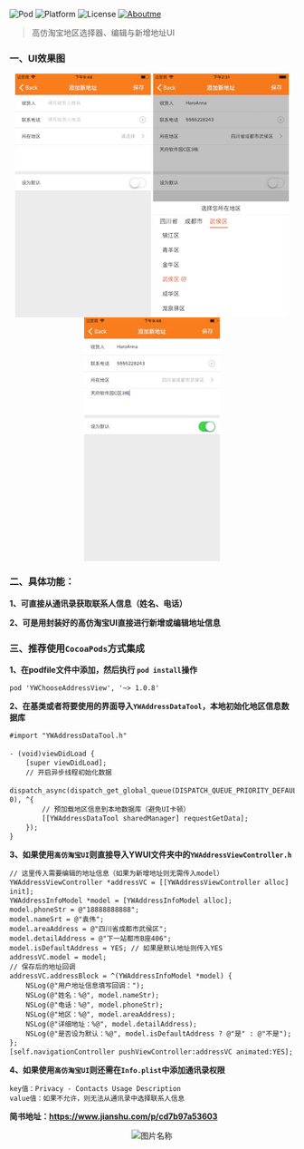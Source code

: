 <!--[![license](https://img.shields.io/github/license/mashape/apistatus.svg)](https://github.com/chenfanfang/AvoidCrash)-->

![Pod](https://img.shields.io/badge/Pod-1.0.8-orange.svg)
![Platform](https://img.shields.io/badge/Platform-iOS-ff69b4.svg)
 ![License](https://img.shields.io/github/license/alibaba/dubbo.svg)
[![Aboutme](https://img.shields.io/badge/About%20Me-阿唯不知道-blue.svg)](https://www.jianshu.com/u/0f7d26d766f4)


> 高仿淘宝地区选择器、编辑与新增地址UI

### 一、UI效果图
<div align="center">    
	<img src = "./UI效果图1.jpeg" width = "240" height = "430" alt="图片名称" align = center />
	<img src = "./UI效果图2.jpeg" width = "240" height = "430" alt="图片名称" align = center />
	<img src = "./UI效果图3.jpeg" width = "240" height = "430" alt="图片名称" align = center />
</div>

### 二、具体功能：

**1、可直接从通讯录获取联系人信息（姓名、电话）**

**2、可是用封装好的高仿淘宝UI直接进行新增或编辑地址信息**


### 三、推荐使用`CocoaPods`方式集成
**1、在podfile文件中添加，然后执行 `pod install`操作**

```
pod 'YWChooseAddressView', '~> 1.0.8'
```

**2、在基类或者将要使用的界面导入`YWAddressDataTool`，本地初始化地区信息数据库**

```
#import "YWAddressDataTool.h"

- (void)viewDidLoad {
    [super viewDidLoad];
    // 开启异步线程初始化数据
	dispatch_async(dispatch_get_global_queue(DISPATCH_QUEUE_PRIORITY_DEFAULT, 0), ^{
        // 预加载地区信息到本地数据库（避免UI卡顿）
        [[YWAddressDataTool sharedManager] requestGetData];
    });
}

```
**3、如果使用`高仿淘宝UI`则直接导入YWUI文件夹中的`YWAddressViewController.h`**

```
// 这里传入需要编辑的地址信息（如果为新增地址则无需传入model）
YWAddressViewController *addressVC = [[YWAddressViewController alloc] init];
YWAddressInfoModel *model = [YWAddressInfoModel alloc];
model.phoneStr = @"18888888888";
model.nameSrt = @"袁伟";
model.areaAddress = @"四川省成都市武侯区";
model.detailAddress = @"下一站都市B座406";
model.isDefaultAddress = YES; // 如果是默认地址则传入YES
addressVC.model = model;
// 保存后的地址回调
addressVC.addressBlock = ^(YWAddressInfoModel *model) {
    NSLog(@"用户地址信息填写回调：");
    NSLog(@"姓名：%@", model.nameStr);
    NSLog(@"电话：%@", model.phoneStr);
    NSLog(@"地区：%@", model.areaAddress);
    NSLog(@"详细地址：%@", model.detailAddress);
    NSLog(@"是否设为默认：%@", model.isDefaultAddress ? @"是" : @"不是");
};
[self.navigationController pushViewController:addressVC animated:YES];
```

**4、如果使用`高仿淘宝UI`则还需在`Info.plist`中添加通讯录权限**

```
key值：Privacy - Contacts Usage Description
value值：如果不允许，则无法从通讯录中选择联系人信息
```

**简书地址：https://www.jianshu.com/p/cd7b97a53603**

<div align="center">    
	<img src = "http://upload-images.jianshu.io/upload_images/2822163-b2da3cbb19aa123f.png" width = "300" height = "100" alt="图片名称" align = center />
</div>

